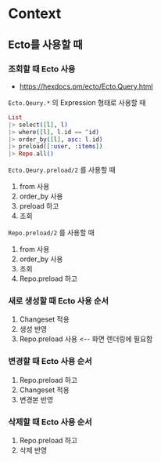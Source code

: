 # Context

## Ecto를 사용할 때

### 조회할 때 Ecto 사용

- <https://hexdocs.pm/ecto/Ecto.Query.html>

`Ecto.Qeury.*` 의 Expression 형태로 사용할 때

```elixir
List
|> select([l], l)
|> where([l], l.id == ^id)
|> order_by([l], asc: l.id)
|> preload([:user, :items])
|> Repo.all()
```

`Ecto.Qeury.preload/2` 를 사용할 때

1. from 사용
2. order_by 사용
3. preload 하고
4. 조회

`Repo.preload/2` 를 사용할 때

1. from 사용
2. order_by 사용
3. 조회
4. Repo.preload 하고

### 새로 생성할 때 Ecto 사용 순서

1. Changeset 적용
2. 생성 반영
3. Repo.preload 사용 <-- 화면 렌더링에 필요함

### 변경할 때 Ecto 사용 순서

1. Repo.preload 하고
2. Changeset 적용
3. 변경본 반영

### 삭제할 때 Ecto 사용 순서

1. Repo.preload 하고
2. 삭제 반영
